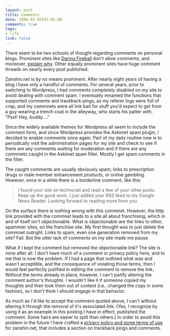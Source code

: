 ```yaml
--- 
layout: post
title: Comments
date: 2008-02-05T03:02:00
comments: true
tags:
- life
link: false
---
```

There seem to be two schools of thought regarding comments on personal blogs.  Prominent sites like <a href="http://daringfireball.net" title="Daring Fireball">Daring Fireball</a> don't allow comments, and moreover, <a href="http://shawnblanc.net/2007/why-daring-fireball-is-comment-free/" title="Why Daring Fireball is Comment Free">explain why</a>.  Other equally prominent sites have huge comment threads on nearly every post published.

Zanshin.net is by no means prominent.  After nearly eight years of having a blog I have only a handful of comments.  For several years, prior to switching to Wordpress, I had comments completely disabled on my site to avoid dealing with comment spam.  I eventually renamed the functions that supported comments and trackback pings, as my referer logs were full of crap, and my commnets were all link bait for stuff you'd expect to get from a guy wearing a trench coat in the alleyway, who starts his patter with, "Psst! Hey, buddy...."

Since the widely available themes for Wordpress all seem to include the comment form, and since Wordpress provides the Askimet spam plugin, I decided to enable comments once again.  Part of my daily routine now is to periodically visit the administration pages for my site and check to see if there are any comments waiting for moderation and if there are any commnets caught in the Askimet spam filter.  Mostly I get spam comments in the filter.

The caught comments are usually obviously spam; links to prescription drugs or male member enhancement products, or online gambling.  However, once in a while there is a borderline comment, like this:
<blockquote>I found your site on technorati and read a few of your other posts. Keep up the good work. I just added your RSS feed to my Google News Reader. Looking forward to reading more from you.</blockquote>
On the surface there is nothing wrong with this commnet.  However, the http link provided with the commnet leads to a site all about franchising, which in and of itself isn't objectionable.  What is objectionable are the links to other, spammier sites, on the franchise site.  My first thought was to just delete the commnet outright.  Links to spam, even one generation removed from my site? Fail.  But the utter lack of comments on my site made me pause.

What if I kept the comment but removed the objectionable link?  The site is mine after all.  I don't have much of a comment or privacy policy here, and to me that is now the problem.  If I had a page that outlined what was and wasn't acceptible, and the consequence of violating those terms, then I would feel perfectly justified in editing the comment to remove the link.  Without the terms already in place, however, I can't justify altering the comment author's thoughts.  I wouldn't like it if someone copied my thoughts and then took them out of context (i.e., changed the copy in some fashion), so I don't think I should engage in that behavior.

As much as I'd like to accept the comment quoted above, I can't without altering it through the removal of it's associated link.  (Yes, I recognize by using it as an example in this posting I have in effect, published the comment.  Some hairs are easier to split than others.)  In order to avoid this problem in the future I have crafted a <a href="https://zanshin.net/policies/" title="Privacy Policy and Terms of Use">privacy policy and some terms of use</a> for zanshin.net, that includes a section on trackback pings and comments.
